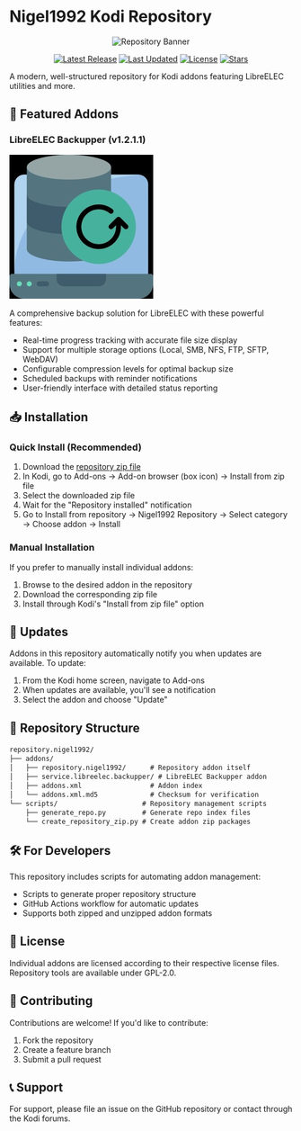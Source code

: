 # Nigel1992 Kodi Repository

<div align="center">

![Repository Banner](repository.nigel1992/addons/repository.nigel1992/fanart.jpg)

[![Latest Release](https://img.shields.io/github/v/release/Nigel1992/kodi-repository?label=Latest%20Release&style=for-the-badge)](https://github.com/Nigel1992/kodi-repository/releases/latest)
[![Last Updated](https://img.shields.io/github/last-commit/Nigel1992/kodi-repository?label=Last%20Updated&style=for-the-badge)](https://github.com/Nigel1992/kodi-repository/commits/master)
[![License](https://img.shields.io/github/license/Nigel1992/kodi-repository?style=for-the-badge)](LICENSE)
[![Stars](https://img.shields.io/github/stars/Nigel1992/kodi-repository?style=for-the-badge)](https://github.com/Nigel1992/kodi-repository/stargazers)

</div>

A modern, well-structured repository for Kodi addons featuring LibreELEC utilities and more.

## 🚀 Featured Addons

### LibreELEC Backupper (v1.2.1.1)
![LibreELEC Backupper](repository.nigel1992/addons/service.libreelec.backupper/resources/icon.png)

A comprehensive backup solution for LibreELEC with these powerful features:
- Real-time progress tracking with accurate file size display
- Support for multiple storage options (Local, SMB, NFS, FTP, SFTP, WebDAV)
- Configurable compression levels for optimal backup size
- Scheduled backups with reminder notifications
- User-friendly interface with detailed status reporting

## 📥 Installation

### Quick Install (Recommended)
1. Download the [repository zip file](https://github.com/Nigel1992/kodi-repository/releases/latest)
2. In Kodi, go to Add-ons → Add-on browser (box icon) → Install from zip file
3. Select the downloaded zip file
4. Wait for the "Repository installed" notification
5. Go to Install from repository → Nigel1992 Repository → Select category → Choose addon → Install

### Manual Installation
If you prefer to manually install individual addons:
1. Browse to the desired addon in the repository
2. Download the corresponding zip file
3. Install through Kodi's "Install from zip file" option

## 🔄 Updates

Addons in this repository automatically notify you when updates are available. To update:
1. From the Kodi home screen, navigate to Add-ons
2. When updates are available, you'll see a notification
3. Select the addon and choose "Update"

## 🧰 Repository Structure

```
repository.nigel1992/
├── addons/
│   ├── repository.nigel1992/      # Repository addon itself
│   ├── service.libreelec.backupper/ # LibreELEC Backupper addon
│   ├── addons.xml                 # Addon index
│   └── addons.xml.md5             # Checksum for verification
└── scripts/                     # Repository management scripts
    ├── generate_repo.py         # Generate repo index files
    └── create_repository_zip.py # Create addon zip packages
```

## 🛠️ For Developers

This repository includes scripts for automating addon management:
- Scripts to generate proper repository structure
- GitHub Actions workflow for automatic updates
- Supports both zipped and unzipped addon formats

## 📝 License

Individual addons are licensed according to their respective license files. Repository tools are available under GPL-2.0.

## 🤝 Contributing

Contributions are welcome! If you'd like to contribute:
1. Fork the repository
2. Create a feature branch
3. Submit a pull request

## 📞 Support

For support, please file an issue on the GitHub repository or contact through the Kodi forums.
